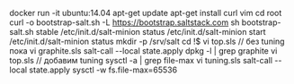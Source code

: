 docker run -it ubuntu:14.04
apt-get update
apt-get install curl vim
cd root
curl -o bootstrap-salt.sh -L https://bootstrap.saltstack.com
sh bootstrap-salt.sh stable
/etc/init.d/salt-minion status
/etc/init.d/salt-minion start
/etc/init.d/salt-minion status
mkdir -p /srv/salt
cd !$
vi top.sls // без tuning пока
vi graphite.sls
salt-call --local state.apply
dpkg -l | grep graphite
vi top.sls // добавим tuning
sysctl -a | grep file-max
vi tuning.sls
salt-call --local state.apply
sysctl -w fs.file-max=65536
